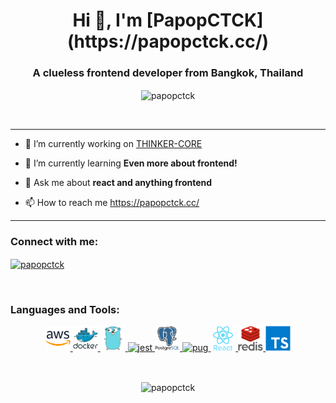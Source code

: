 <h1 align="center">Hi 👋, I'm [PapopCTCK](https://papopctck.cc/)</h1>
<h3 align="center">A clueless frontend developer from Bangkok, Thailand</h3>

<p align="center"><img align="center" src="https://github-readme-streak-stats.herokuapp.com/?user=papopctck&theme=dark" alt="papopctck" /></p>

<br />

---
  
- 🔭 I’m currently working on [THINKER-CORE](https://www.blockfint.com/)

- 🌱 I’m currently learning **Even more about frontend!**

- 💬 Ask me about **react and anything frontend**

- 📫 How to reach me https://papopctck.cc/

---

<h3 align="left">Connect with me:</h3>
<p align="left">
<a href="https://linkedin.com/in/papopctck" target="blank"><img align="center" src="https://raw.githubusercontent.com/rahuldkjain/github-profile-readme-generator/master/src/images/icons/Social/linked-in-alt.svg" alt="papopctck" height="30" width="40" /></a>
</p>

<br />

<h3 align="left">Languages and Tools:</h3>
<p align="center"> <a href="https://aws.amazon.com" target="_blank" rel="noreferrer"> <img src="https://raw.githubusercontent.com/devicons/devicon/master/icons/amazonwebservices/amazonwebservices-original-wordmark.svg" alt="aws" width="40" height="40"/> </a> <a href="https://www.docker.com/" target="_blank" rel="noreferrer"> <img src="https://raw.githubusercontent.com/devicons/devicon/master/icons/docker/docker-original-wordmark.svg" alt="docker" width="40" height="40"/> </a> <a href="https://golang.org" target="_blank" rel="noreferrer"> <img src="https://raw.githubusercontent.com/devicons/devicon/master/icons/go/go-original.svg" alt="go" width="40" height="40"/> </a> <a href="https://jestjs.io" target="_blank" rel="noreferrer"> <img src="https://www.vectorlogo.zone/logos/jestjsio/jestjsio-icon.svg" alt="jest" width="40" height="40"/> </a> <a href="https://www.postgresql.org" target="_blank" rel="noreferrer"> <img src="https://raw.githubusercontent.com/devicons/devicon/master/icons/postgresql/postgresql-original-wordmark.svg" alt="postgresql" width="40" height="40"/> </a> <a href="https://pugjs.org" target="_blank" rel="noreferrer"> <img src="https://cdn.worldvectorlogo.com/logos/pug.svg" alt="pug" width="40" height="40"/> </a> <a href="https://reactjs.org/" target="_blank" rel="noreferrer"> <img src="https://raw.githubusercontent.com/devicons/devicon/master/icons/react/react-original-wordmark.svg" alt="react" width="40" height="40"/> </a> <a href="https://redis.io" target="_blank" rel="noreferrer"> <img src="https://raw.githubusercontent.com/devicons/devicon/master/icons/redis/redis-original-wordmark.svg" alt="redis" width="40" height="40"/> </a> <a href="https://www.typescriptlang.org/" target="_blank" rel="noreferrer"> <img src="https://raw.githubusercontent.com/devicons/devicon/master/icons/typescript/typescript-original.svg" alt="typescript" width="40" height="40"/> </a> </p>


<br />

<p align="center"><img align="center" src="https://github-readme-stats.vercel.app/api/top-langs?username=papopctck&show_icons=true&theme=dark&locale=en&layout=compact" alt="papopctck" /></p>
